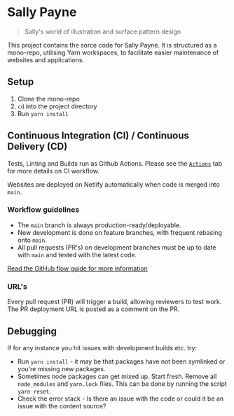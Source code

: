 # Sally Payne

> Sally&#39;s world of illustration and surface pattern design

This project contains the sorce code for Sally Payne. It is structured as a mono-repo, utilising Yarn workspaces, to facilitate easier maintenance of websites and applications.

## Setup

1. Clone the mono-repo
2. `cd` into the project directory
3. Run `yarn install`

## Continuous Integration (CI) / Continuous Delivery (CD)
Tests, Linting and Builds run as Github Actions. Please see the [`Actions`](https://github.com/nonbreakingspaceltd/sallypayne/actions)
tab for more details on CI workflow.

Websites are deployed on Netlify automatically when code is merged into `main`.

### Workflow guidelines
- The `main` branch is always production-ready/deployable.
- New development is done on feature branches, with frequent rebasing onto `main`.
- All pull requests (PR's) on development branches must be up to date with `main` and tested with the latest code.

[Read the GitHub flow guide for more information](https://guides.github.com/introduction/flow/)

### URL's
Every pull request (PR) will trigger a build, allowing reviewers to test work. The PR deployment URL is posted as a comment on the PR.

## Debugging
If for any instance you hit issues with development builds etc. try:

- Run `yarn install` - it may be that packages have not been symlinked or you're missing new packages.
- Sometimes node packages can get mixed up. Start fresh. Remove all `node_modules` and `yarn.lock` files. This can be done by running the script `yarn reset`.
- Check the error stack - Is there an issue with the code or could it be an issue with the content source?
